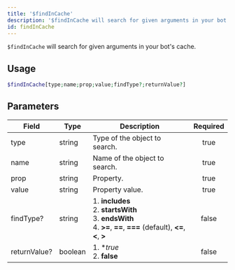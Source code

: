 ```yaml
---
title: '$findInCache'
description: '$findInCache will search for given arguments in your bot''s cache.'
id: findInCache
---
```


`$findInCache` will search for given arguments in your bot's cache.

## Usage

```php
$findInCache[type;name;prop;value;findType?;returnValue?]
```

## Parameters

| Field        | Type    | Description                                                                                                                                         | Required |
| ------------ | ------- | --------------------------------------------------------------------------------------------------------------------------------------------------- |:--------:|
| type         | string  | Type of the object to search.                                                                                                                       |   true   |
| name         | string  | Name of the object to search.                                                                                                                       |   true   |
| prop         | string  | Property.                                                                                                                                           |   true   |
| value        | string  | Property value.                                                                                                                                     |   true   |
| findType?    | string  | 1. **includes** <br /> 2. **startsWith** <br /> 3. **endsWith** <br /> 4. **>=**, **==**, **===** (default), **<=**, **<**, **>** |  false   |
| returnValue? | boolean | 1. **true* <br /> 2. **false**                                                                                                                |  false   |